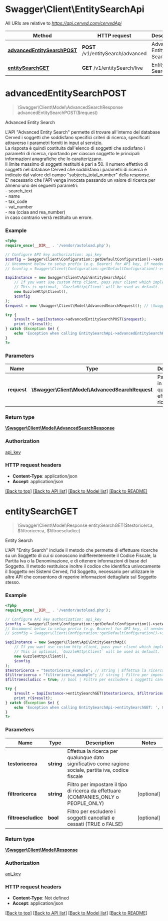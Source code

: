 # Swagger\Client\EntitySearchApi

All URIs are relative to *https://api.cerved.com/cervedApi*

Method | HTTP request | Description
------------- | ------------- | -------------
[**advancedEntitySearchPOST**](EntitySearchApi.md#advancedEntitySearchPOST) | **POST** /v1/entitySearch/advanced | Advanced Entity Search
[**entitySearchGET**](EntitySearchApi.md#entitySearchGET) | **GET** /v1/entitySearch/live | Entity Search


# **advancedEntitySearchPOST**
> \Swagger\Client\Model\AdvancedSearchResponse advancedEntitySearchPOST($request)

Advanced Entity Search

L'API \"Advanced Entity Search\" permette di trovare all'interno del database Cerved i soggetti che soddisfano specifici criteri di ricerca, specificati attraverso i parametri forniti in input al servizio. <br> La risposta è quindi costituita dall'elenco di soggetti che sodisfano i parametri di ricerca, riportando per ciascun soggetto le principali informazioni anagrafiche che lo caratterizzano. <br> Il limite massimo di soggetti restituiti è pari a 50.  Il numero effettivo di soggetti nel database Cerved che soddisfano i parametri di ricerca è indicato dal valore del campo \"subjects_total_number\" della response. <br> E' necessario che l'API venga invocata passando un valore di ricerca per almeno uno dei seguenti parametri: <br> - search_text <br> - name <br> - tax_code <br> - vat_number <br> - rea (cciaa and rea_number) <br> in caso contrario verrà restituito un errore.

### Example
```php
<?php
require_once(__DIR__ . '/vendor/autoload.php');

// Configure API key authorization: api_key
$config = Swagger\Client\Configuration::getDefaultConfiguration()->setApiKey('apikey', 'YOUR_API_KEY');
// Uncomment below to setup prefix (e.g. Bearer) for API key, if needed
// $config = Swagger\Client\Configuration::getDefaultConfiguration()->setApiKeyPrefix('apikey', 'Bearer');

$apiInstance = new Swagger\Client\Api\EntitySearchApi(
    // If you want use custom http client, pass your client which implements `GuzzleHttp\ClientInterface`.
    // This is optional, `GuzzleHttp\Client` will be used as default.
    new GuzzleHttp\Client(),
    $config
);
$request = new \Swagger\Client\Model\AdvancedSearchRequest(); // \Swagger\Client\Model\AdvancedSearchRequest | Parametri in base ai quali verrà effettuata la ricerca

try {
    $result = $apiInstance->advancedEntitySearchPOST($request);
    print_r($result);
} catch (Exception $e) {
    echo 'Exception when calling EntitySearchApi->advancedEntitySearchPOST: ', $e->getMessage(), PHP_EOL;
}
?>
```

### Parameters

Name | Type | Description  | Notes
------------- | ------------- | ------------- | -------------
 **request** | [**\Swagger\Client\Model\AdvancedSearchRequest**](../Model/AdvancedSearchRequest.md)| Parametri in base ai quali verrà effettuata la ricerca |

### Return type

[**\Swagger\Client\Model\AdvancedSearchResponse**](../Model/AdvancedSearchResponse.md)

### Authorization

[api_key](../../README.md#api_key)

### HTTP request headers

 - **Content-Type**: application/json
 - **Accept**: application/json

[[Back to top]](#) [[Back to API list]](../../README.md#documentation-for-api-endpoints) [[Back to Model list]](../../README.md#documentation-for-models) [[Back to README]](../../README.md)

# **entitySearchGET**
> \Swagger\Client\Model\Response entitySearchGET($testoricerca, $filtroricerca, $filtroescludicc)

Entity Search

L'API \"Entity Search\" include il metodo che permette di effettuare ricerche su un Soggetto di cui si conoscono indifferentemente il Codice Fiscale, la Partita Iva o la Denominazione, e di ottenere informazioni di base del Soggetto. Il metodo restituisce inoltre il codice che identifica univocamente il Soggetto nei Sistemi Cerved, l'Id Soggetto, necessario per utilizzare le altre API che consentono di reperire informazioni dettagliate sul Soggetto stesso.

### Example
```php
<?php
require_once(__DIR__ . '/vendor/autoload.php');

// Configure API key authorization: api_key
$config = Swagger\Client\Configuration::getDefaultConfiguration()->setApiKey('apikey', 'YOUR_API_KEY');
// Uncomment below to setup prefix (e.g. Bearer) for API key, if needed
// $config = Swagger\Client\Configuration::getDefaultConfiguration()->setApiKeyPrefix('apikey', 'Bearer');

$apiInstance = new Swagger\Client\Api\EntitySearchApi(
    // If you want use custom http client, pass your client which implements `GuzzleHttp\ClientInterface`.
    // This is optional, `GuzzleHttp\Client` will be used as default.
    new GuzzleHttp\Client(),
    $config
);
$testoricerca = "testoricerca_example"; // string | Effettua la ricerca per qualunque dato significativo come ragione sociale, partita iva, codice fiscale
$filtroricerca = "filtroricerca_example"; // string | Filtro per impostare il tipo di ricerca da effettuare (COMPANIES_ONLY o PEOPLE_ONLY)
$filtroescludicc = true; // bool | Filtro per escludere i soggetti cancellati e cessati (TRUE o FALSE)

try {
    $result = $apiInstance->entitySearchGET($testoricerca, $filtroricerca, $filtroescludicc);
    print_r($result);
} catch (Exception $e) {
    echo 'Exception when calling EntitySearchApi->entitySearchGET: ', $e->getMessage(), PHP_EOL;
}
?>
```

### Parameters

Name | Type | Description  | Notes
------------- | ------------- | ------------- | -------------
 **testoricerca** | **string**| Effettua la ricerca per qualunque dato significativo come ragione sociale, partita iva, codice fiscale |
 **filtroricerca** | **string**| Filtro per impostare il tipo di ricerca da effettuare (COMPANIES_ONLY o PEOPLE_ONLY) | [optional]
 **filtroescludicc** | **bool**| Filtro per escludere i soggetti cancellati e cessati (TRUE o FALSE) | [optional]

### Return type

[**\Swagger\Client\Model\Response**](../Model/Response.md)

### Authorization

[api_key](../../README.md#api_key)

### HTTP request headers

 - **Content-Type**: Not defined
 - **Accept**: application/json

[[Back to top]](#) [[Back to API list]](../../README.md#documentation-for-api-endpoints) [[Back to Model list]](../../README.md#documentation-for-models) [[Back to README]](../../README.md)

